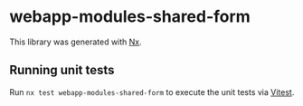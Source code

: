 # webapp-modules-shared-form

This library was generated with [Nx](https://nx.dev).

## Running unit tests

Run `nx test webapp-modules-shared-form` to execute the unit tests via [Vitest](https://vitest.dev/).
